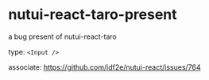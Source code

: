 # nutui-react-taro-present

a bug present of nutui-react-taro

type: `<Input />`

associate: https://github.com/jdf2e/nutui-react/issues/764